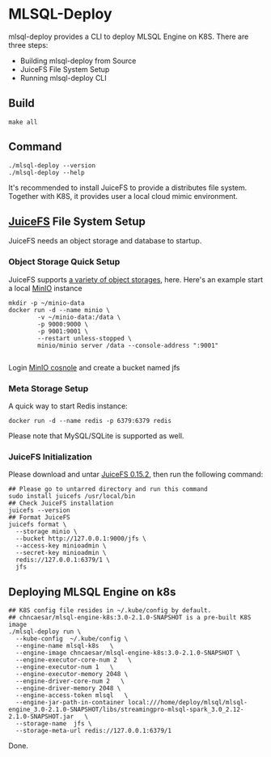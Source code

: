 # MLSQL-Deploy
mlsql-deploy provides a CLI to deploy MLSQL Engine on K8S. There are three steps:
- Building mlsql-deploy from Source
- JuiceFS File System Setup
- Running mlsql-deploy CLI

## Build
```
make all
```

## Command
```shell
./mlsql-deploy --version
./mlsql-deploy --help
```

It's recommended to install JuiceFS to provide a distributes file system. Together with K8S, it provides user a local
cloud mimic environment.

## [JuiceFS](https://github.com/juicedata/juicefs) File System Setup
JuiceFS needs an object storage and database to startup.

###  Object Storage Quick Setup
JuiceFS supports [a variety of object storages](https://github.com/juicedata/juicefs#supported-object-storage), here. Here's an example start a local [MinIO](https://github.com/minio/minio) instance
```shell
mkdir -p ~/minio-data
docker run -d --name minio \
        -v ~/minio-data:/data \
        -p 9000:9000 \
        -p 9001:9001 \
        --restart unless-stopped \
        minio/minio server /data --console-address ":9001"
 
```
Login [MinIO cosnole](http://127.0.0.1:9001/) and create a bucket named jfs
### Meta Storage Setup
A quick way to start Redis instance:
```shell
docker run -d --name redis -p 6379:6379 redis
```
Please note that MySQL/SQLite is supported as well.

### JuiceFS Initialization
Please download and untar [JuiceFS 0.15.2](https://github.com/juicedata/juicefs/releases/tag/v0.15.2), then run the following
command:
```shell
## Please go to untarred directory and run this command 
sudo install juicefs /usr/local/bin
## Check JuiceFS installation
juicefs --version
## Format JuiceFS
juicefs format \
  --storage minio \
  --bucket http://127.0.0.1:9000/jfs \
  --access-key minioadmin \
  --secret-key minioadmin \
  redis://127.0.0.1:6379/1 \
  jfs
```

## Deploying MLSQL Engine on k8s
```shell
## K8S config file resides in ~/.kube/config by default.
## chncaesar/mlsql-engine-k8s:3.0-2.1.0-SNAPSHOT is a pre-built K8S image
./mlsql-deploy run \
  --kube-config  ~/.kube/config \
  --engine-name mlsql-k8s   \
  --engine-image chncaesar/mlsql-engine-k8s:3.0-2.1.0-SNAPSHOT \
  --engine-executor-core-num 2   \
  --engine-executor-num 1   \
  --engine-executor-memory 2048 \
  --engine-driver-core-num 2   \
  --engine-driver-memory 2048 \
  --engine-access-token mlsql   \
  --engine-jar-path-in-container local:///home/deploy/mlsql/mlsql-engine_3.0-2.1.0-SNAPSHOT/libs/streamingpro-mlsql-spark_3.0_2.12-2.1.0-SNAPSHOT.jar   \
  --storage-name  jfs \
  --storage-meta-url redis://127.0.0.1:6379/1
```

Done.